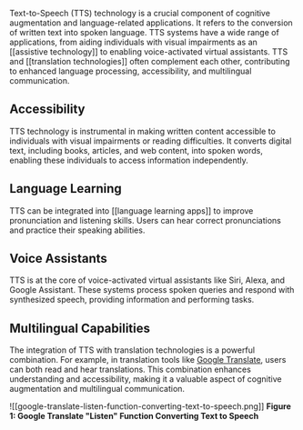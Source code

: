 Text-to-Speech (TTS) technology is a crucial component of cognitive augmentation and language-related applications. It refers to the conversion of written text into spoken language. TTS systems have a wide range of applications, from aiding individuals with visual impairments as an [[assistive technology]] to enabling voice-activated virtual assistants. TTS and [[translation technologies]] often complement each other, contributing to enhanced language processing, accessibility, and multilingual communication.
## Accessibility
TTS technology is instrumental in making written content accessible to individuals with visual impairments or reading difficulties. It converts digital text, including books, articles, and web content, into spoken words, enabling these individuals to access information independently.
## Language Learning
TTS can be integrated into [[language learning apps]] to improve pronunciation and listening skills. Users can hear correct pronunciations and practice their speaking abilities.
## Voice Assistants
TTS is at the core of voice-activated virtual assistants like Siri, Alexa, and Google Assistant. These systems process spoken queries and respond with synthesized speech, providing information and performing tasks.
## Multilingual Capabilities
The integration of TTS with translation technologies is a powerful combination. For example, in translation tools like [Google Translate](https://chat.openai.com/c/translate.google.com), users can both read and hear translations. This combination enhances understanding and accessibility, making it a valuable aspect of cognitive augmentation and multilingual communication.

![[google-translate-listen-function-converting-text-to-speech.png]]
**Figure 1: Google Translate "Listen" Function Converting Text to Speech**